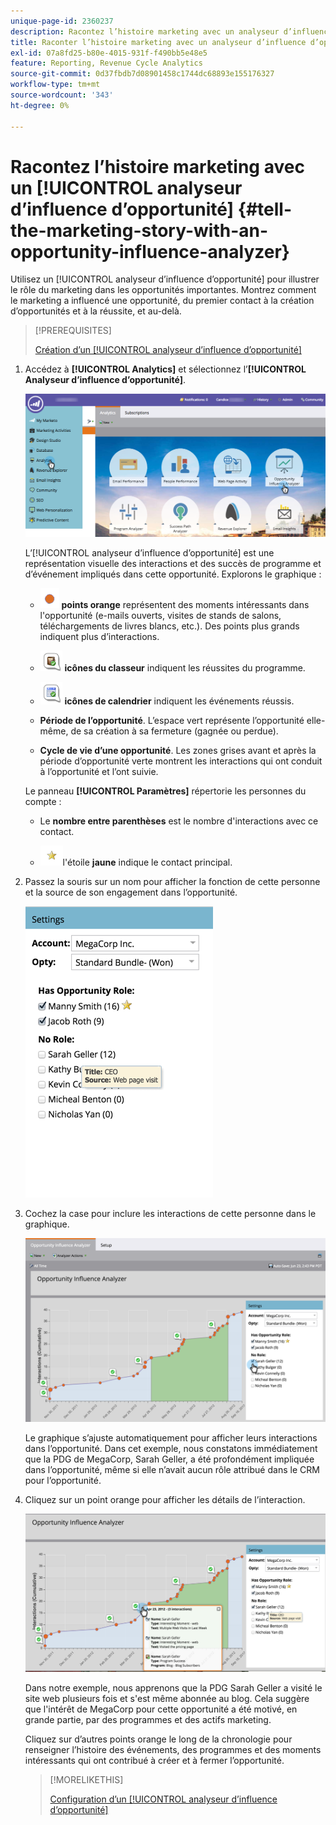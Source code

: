 ```yaml
---
unique-page-id: 2360237
description: Racontez l’histoire marketing avec un analyseur d’influence d’opportunité - Documents Marketo - Documentation du produit
title: Raconter l’histoire marketing avec un analyseur d’influence d’opportunité
exl-id: 07a8fd25-b80e-4015-931f-f490bb5e48e5
feature: Reporting, Revenue Cycle Analytics
source-git-commit: 0d37fbdb7d08901458c1744dc68893e155176327
workflow-type: tm+mt
source-wordcount: '343'
ht-degree: 0%

---
```


# Racontez l’histoire marketing avec un [!UICONTROL analyseur d’influence d’opportunité] {#tell-the-marketing-story-with-an-opportunity-influence-analyzer}

Utilisez un [!UICONTROL analyseur d’influence d’opportunité] pour illustrer le rôle du marketing dans les opportunités importantes. Montrez comment le marketing a influencé une opportunité, du premier contact à la création d’opportunités et à la réussite, et au-delà.

>[!PREREQUISITES]
>
>[Création d’un [!UICONTROL analyseur d’influence d’opportunité]](/help/marketo/product-docs/reporting/revenue-cycle-analytics/opportunity-influence-analyzer/create-an-opportunity-influence-analyzer.md)

1. Accédez à **[!UICONTROL Analytics]** et sélectionnez l’**[!UICONTROL Analyseur d’influence d’opportunité]**.

   ![](assets/analytics-opportunityhand.png)

   L’[!UICONTROL analyseur d’influence d’opportunité] est une représentation visuelle des interactions et des succès de programme et d’événement impliqués dans cette opportunité. Explorons le graphique :

   * ![—](assets/image2014-10-3-13-3a43-3a21.png) **points orange** représentent des moments intéressants dans l&#39;opportunité (e-mails ouverts, visites de stands de salons, téléchargements de livres blancs, etc.). Des points plus grands indiquent plus d’interactions.

   * ![ : ](assets/image2014-10-3-13-3a44-3a9.png) **icônes du classeur** indiquent les réussites du programme.

   * ![ : ](assets/image2014-10-3-13-3a44-3a40.png) **icônes de calendrier** indiquent les événements réussis.

   * **Période de l’opportunité**. L’espace vert représente l’opportunité elle-même, de sa création à sa fermeture (gagnée ou perdue).

   * **Cycle de vie d’une opportunité**. Les zones grises avant et après la période d’opportunité verte montrent les interactions qui ont conduit à l’opportunité et l’ont suivie.

   Le panneau **[!UICONTROL Paramètres]** répertorie les personnes du compte :

   * Le **nombre entre parenthèses** est le nombre d&#39;interactions avec ce contact.

   * ![ : ](assets/image2014-10-3-13-3a45-3a9.png)l&#39;étoile **jaune** indique le contact principal.

1. Passez la souris sur un nom pour afficher la fonction de cette personne et la source de son engagement dans l’opportunité.

   ![](assets/image2015-6-23-14-3a43-3a1.png)

1. Cochez la case pour inclure les interactions de cette personne dans le graphique.

   ![](assets/image2015-6-23-14-3a43-3a35.png)

   Le graphique s’ajuste automatiquement pour afficher leurs interactions dans l’opportunité. Dans cet exemple, nous constatons immédiatement que la PDG de MegaCorp, Sarah Geller, a été profondément impliquée dans l’opportunité, même si elle n’avait aucun rôle attribué dans le CRM pour l’opportunité.

1. Cliquez sur un point orange pour afficher les détails de l’interaction.

   ![](assets/image2015-6-23-14-3a44-3a15.png)

   Dans notre exemple, nous apprenons que la PDG Sarah Geller a visité le site web plusieurs fois et s&#39;est même abonnée au blog. Cela suggère que l&#39;intérêt de MegaCorp pour cette opportunité a été motivé, en grande partie, par des programmes et des actifs marketing.

   Cliquez sur d’autres points orange le long de la chronologie pour renseigner l’histoire des événements, des programmes et des moments intéressants qui ont contribué à créer et à fermer l’opportunité.

   >[!MORELIKETHIS]
   >
   >[Configuration d’un [!UICONTROL analyseur d’influence d’opportunité]](/help/marketo/product-docs/reporting/revenue-cycle-analytics/opportunity-influence-analyzer/configure-an-opportunity-influence-analyzer.md)
